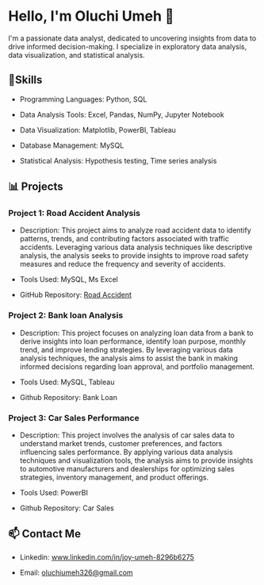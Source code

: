 # Hello, I'm Oluchi Umeh 👋

I'm a passionate data analyst, dedicated to uncovering insights from data to drive informed decision-making. I specialize in exploratory data analysis, data visualization, and statistical analysis.

## 🔧Skills

- Programming Languages: Python, SQL

- Data Analysis Tools: Excel, Pandas, NumPy, Jupyter Notebook

- Data Visualization: Matplotlib, PowerBI, Tableau

- Database Management: MySQL

- Statistical Analysis: Hypothesis testing, Time series analysis

## 📊 Projects

### Project 1: Road Accident Analysis

- Description: This project aims to analyze road accident data to identify patterns, trends, and contributing factors associated with traffic accidents. Leveraging various data analysis techniques like descriptive analysis, the analysis seeks to provide insights to improve road safety measures and reduce the frequency and severity of accidents.

- Tools Used: MySQL, Ms Excel

- GitHub Repository: [Road Accident](https://github.com/Oluchiumeh/Road-Accident)

### Project 2: Bank loan Analysis

- Description: This project focuses on analyzing loan data from a bank to derive insights into loan performance, identify loan purpose, monthly trend, and improve lending strategies. By leveraging various data analysis techniques, the analysis aims to assist the bank in making informed decisions regarding loan approval, and portfolio management.
 
- Tools Used: MySQL, Tableau
 
- Github Repository: Bank Loan
 
 ### Project 3: Car Sales Performance
 - Description: This project involves the analysis of car sales data to understand market trends, customer preferences, and factors influencing sales performance. By applying various data analysis techniques and visualization tools, the analysis aims to provide insights to automotive manufacturers and dealerships for optimizing sales strategies, inventory management, and product offerings.
  
 - Tools Used: PowerBI

 - Github Repository: Car Sales

## 📫 Contact Me

- Linkedin: www.linkedin.com/in/joy-umeh-8296b6275

- Email: oluchiumeh326@gmail.com
    


<!--
**Oluchiumeh/Oluchiumeh** is a ✨ _special_ ✨ repository because its `README.md` (this file) appears on your GitHub profile.

Here are some ideas to get you started:

- 🔭 I’m currently working on ...
- 🌱 I’m currently learning ...
- 👯 I’m looking to collaborate on ...
- 🤔 I’m looking for help with ...
- 💬 Ask me about ...
- 📫 How to reach me: ...
- 😄 Pronouns: ...
- ⚡ Fun fact: ...
-->
